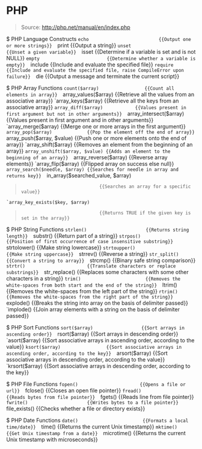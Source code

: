 # PHP

> Source: http://php.net/manual/en/index.php

$ PHP Language Constructs
    `echo                          {{Output one or more strings}} 
    `print                         {{Output a string}} 
    `unset                         {{Unset a given variable}} 
    `isset                         {{Determine if a variable is set and is not NULL}} 
    `empty                         {{Determine whether a variable is empty}} 
    `include                       {{Include and evaluate the specified file}} 
    `require                       {{Include and evaluate the specified file, raise CompileError upon failure}} 
    `die                           {{Output a message and terminate the current script}} 

$ PHP Array Functions
    `count($array)                 {{Count all elements in array}} 
    `array_values($array)          {{Retrieve all the values from an associative array}} 
    `array_keys($array)            {{Retrieve all the keys from an associative array}} 
    `array_diff($array)            {{Values present in first argument but not in other arguments}} 
    `array_intersect($array)       {{Values present in first argument and in other arguments}} 
    `array_merge($array)           {{Merge one or more arrays in the first argument}} 
    `array_pop($array)             {{Pop the element off the end of array}} 
    `array_push($array, $value)    {{Push one or more elements onto the end of array}} 
    `array_shift($array)           {{Removes an element from the beginning of an array}} 
    `array_unshift($array, $value) {{Adds an element to the beginning of an array}} 
    `array_reverse($array)         {{Reverse array elements}} 
    `array_flip($array)            {{Flipped array on success else null}} 
    `array_search($needle, $array) {{Searches for needle in array and returns key}} 
    `in_array($searched_value, $array)
>                                  {{Searches an array for a specific value}} 
    `array_key_exists($key, $array)
>                                  {{Returns TRUE if the given key is set in the array}} 

$ PHP String Functions
    `strlen()                      {{Returns string length}} 
    `substr()                      {{Return part of a string}} 
    `strpos()                      {{Position of first occurrence of case insensitive substring}} 
    `strtolower()                  {{Make string lowercase}} 
    `strtoupper()                  {{Make string uppercase}} 
    `strrev()                      {{Reverse a string}} 
    `str_split()                   {{Convert a string to array}} 
    `strcmp()                      {{Binary safe string comparison}} 
    `strtr()                       {{Translate characters or replace substrings}} 
    `str_replace()                 {{Replaces some characters with some other characters in a string}} 
    `trim()                        {{Removes the white-spaces from both start and the end of the string}} 
    `ltrim()                       {{Removes the white-spaces from the left part of the string}} 
    `rtrim()                       {{Removes the white-spaces from the right part of the string}} 
    `explode()                     {{Breaks the string into array on the basis of delimiter passed}} 
    `implode()                     {{Join array elements with a string on the basis of delimiter passed}} 

$ PHP Sort Functions
    `sort($array)                  {{Sort arrays in ascending order}} 
    `rsort($array)                 {{Sort arrays in descending order}} 
    `asort($array)                 {{Sort associative arrays in ascending order, according to the value}} 
    `ksort($array)                 {{Sort associative arrays in ascending order, according to the key}} 
    `arsort($array)                {{Sort associative arrays in descending order, according to the value}} 
    `krsort($array)                {{Sort associative arrays in descending order, according to the key}} 

$ PHP File Functions
    `fopen()                       {{Opens a file or url}} 
    `fclose()                      {{Closes an open file pointer}} 
    `fread()                       {{Reads bytes from file pointer}} 
    `fgets()                       {{Reads line from file pointer}} 
    `fwrite()                      {{Writes bytes to a file pointer}} 
    `file_exists()                 {{Checks whether a file or directory exists}} 

$ PHP Date Functions
    `date()                        {{Formats a local time/date}} 
    `time()                        {{Returns the current Unix timestamp}} 
    `mktime()                      {{Get Unix timestamp from a date}} 
    `microtime()                   {{Returns the current Unix timestamp with microseconds}} 

